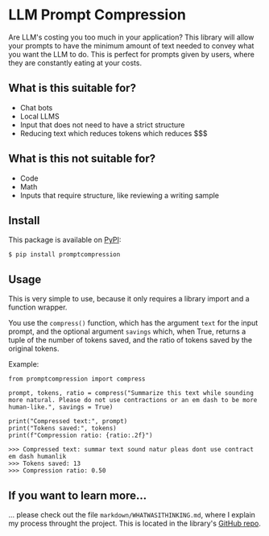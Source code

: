 # LLM Prompt Compression

Are LLM's costing you too much in your application? This library will allow your prompts to have the minimum amount of text needed to convey what you want the LLM to do. This is perfect for prompts given by users, where they are constantly eating at your costs.

## What is this suitable for?

- Chat bots
- Local LLMS
- Input that does not need to have a strict structure
- Reducing text which reduces tokens which reduces $$$

## What is this not suitable for?
- Code
- Math
- Inputs that require structure, like reviewing a writing sample

## Install
This package is available on [PyPI](https://pypi.org/project/promptcompression/):
```
$ pip install promptcompression
```

## Usage
This is very simple to use, because it only requires a library import and a function wrapper.

You use the ```compress()``` function, which has the argument ```text``` for the input prompt, and the optional argument ```savings``` which, when True, returns a tuple of the number of tokens saved, and the ratio of tokens saved by the original tokens.

Example:
```
from promptcompression import compress

prompt, tokens, ratio = compress("Summarize this text while sounding more natural. Please do not use contractions or an em dash to be more human-like.", savings = True)

print("Compressed text:", prompt)
print("Tokens saved:", tokens)
print(f"Compression ratio: {ratio:.2f}")

>>> Compressed text: summar text sound natur pleas dont use contract em dash humanlik
>>> Tokens saved: 13
>>> Compression ratio: 0.50
```

## If you want to learn more...

... please check out the file `markdown/WHATWASITHINKING.md`, where I explain my process throught the project. This is located in the library's [GitHub repo](https://github.com/coreymichaud/prompt-compression).
